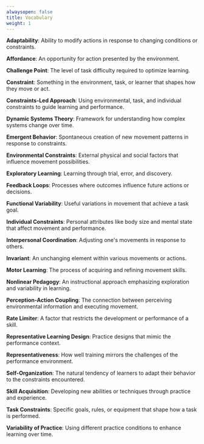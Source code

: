 ```yaml
---
alwaysopen: false
title: Vocabulary
weight: 1
---
```


**Adaptability**: Ability to modify actions in response to changing conditions or constraints.

**Affordance**: An opportunity for action presented by the environment.

**Challenge Point**: The level of task difficulty required to optimize learning.

**Constraint**: Something in the environment, task, or learner that shapes how they move or act.

**Constraints-Led Approach**: Using environmental, task, and individual constraints to guide learning and performance.

**Dynamic Systems Theory**: Framework for understanding how complex systems change over time.

**Emergent Behavior**: Spontaneous creation of new movement patterns in response to constraints.

**Environmental Constraints**: External physical and social factors that influence movement possibilities.

**Exploratory Learning**: Learning through trial, error, and discovery.

**Feedback Loops**: Processes where outcomes influence future actions or decisions.

**Functional Variability**: Useful variations in movement that achieve a task goal.

**Individual Constraints**: Personal attributes like body size and mental state that affect movement and performance.

**Interpersonal Coordination**: Adjusting one's movements in response to others.

**Invariant**: An unchanging element within various movements or actions.

**Motor Learning**: The process of acquiring and refining movement skills.

**Nonlinear Pedagogy**: An instructional approach emphasizing exploration and variability in learning.

**Perception-Action Coupling**: The connection between perceiving environmental information and executing movement.

**Rate Limiter**: A factor that restricts the development or performance of a skill.

**Representative Learning Design**: Practice designs that mimic the performance context.

**Representativeness**: How well training mirrors the challenges of the performance environment.

**Self-Organization**: The natural tendency of learners to adapt their behavior to the constraints encountered.

**Skill Acquisition**: Developing new abilities or techniques through practice and experience.

**Task Constraints**: Specific goals, rules, or equipment that shape how a task is performed.

**Variability of Practice**: Using different practice conditions to enhance learning over time.
